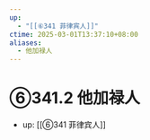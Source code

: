 ```yaml
---
up:
  - "[[⑥341 菲律宾人]]"
ctime: 2025-03-01T13:37:10+08:00
aliases:
  - 他加禄人
---
```


# ⑥341.2 他加禄人

- up: [[⑥341 菲律宾人]]
